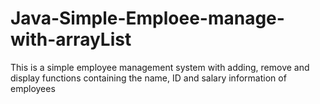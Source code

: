 # Java-Simple-Emploee-manage-with-arrayList
This is a simple employee management system with adding, remove and display functions containing the name, ID and salary information of employees
